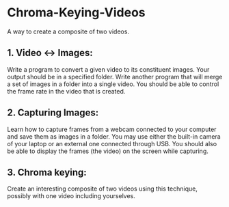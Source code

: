 # Chroma-Keying-Videos
A way to create a composite of two videos.

## 1. Video ↔ Images:
Write a program to convert a given video to its constituent images. Your output should be
in a specified folder. Write another program that will merge a set of images in a folder into a single video. You
should be able to control the frame rate in the video that is created.

## 2. Capturing Images:
Learn how to capture frames from a webcam connected to your computer and save them as
images in a folder. You may use either the built-in camera of your laptop or an external one connected through
USB. You should also be able to display the frames (the video) on the screen while capturing.

## 3. Chroma keying:
Create an interesting composite of two videos using this technique, possibly with one video including yourselves.
